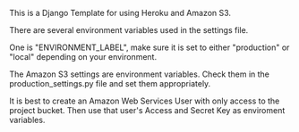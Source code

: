 This is a Django Template for using Heroku and Amazon S3.

There are several environment variables used in the settings file.

One is "ENVIRONMENT_LABEL", make sure it is set to either "production" or 
"local" depending on your environment.

The Amazon S3 settings are environment variables. Check them in the 
production_settings.py file and set them appropriately.

It is best to create an Amazon Web Services User with only access to the
project bucket. Then use that user's Access and Secret Key as enviroment
variables.

